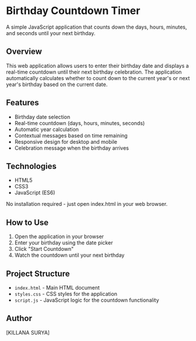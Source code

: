 # Birthday Countdown Timer

A simple JavaScript application that counts down the days, hours, minutes, and seconds until your next birthday.

## Overview

This web application allows users to enter their birthday date and displays a real-time countdown until their next birthday celebration. The application automatically calculates whether to count down to the current year's or next year's birthday based on the current date.

## Features

- Birthday date selection
- Real-time countdown (days, hours, minutes, seconds)
- Automatic year calculation
- Contextual messages based on time remaining
- Responsive design for desktop and mobile
- Celebration message when the birthday arrives

## Technologies

- HTML5
- CSS3
- JavaScript (ES6)



No installation required - just open index.html in your web browser.

## How to Use

1. Open the application in your browser
2. Enter your birthday using the date picker
3. Click "Start Countdown"
4. Watch the countdown until your next birthday


## Project Structure

- `index.html` - Main HTML document
- `styles.css` - CSS styles for the application
- `script.js` - JavaScript logic for the countdown functionality

## Author

[KILLANA SURYA]

